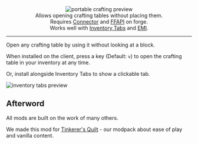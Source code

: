 <!--suppress HtmlDeprecatedTag, XmlDeprecatedElement -->
<center>
  <img src="https://cdn.modrinth.com/data/qmVRzDCY/images/cd8d1374acfc67fa55576d9c62b0860425f68183.png" alt="portable crafting preview"/><br/>
  Allows opening crafting tables without placing them.<br/>
  Requires <a href="https://modrinth.com/mod/connector">Connector</a> and <a href="https://modrinth.com/mod/forgified-fabric-api">FFAPI</a> on forge.<br/>
  Works well with <a href="https://modrinth.com/mod/inventory-tabs">Inventory Tabs</a> and <a href="https://modrinth.com/mod/emi">EMI</a>.
</center>

---

Open any crafting table by using it without looking at a block.

When installed on the client, press a key (Default: `v`) to open the crafting table in your inventory at any time.

Or, install alongside Inventory Tabs to show a clickable tab.

![inventory tabs preview](https://cdn.modrinth.com/data/qmVRzDCY/images/b560c52e4471c37109f069ee612f9736e3c2b9ff.png)

## Afterword

All mods are built on the work of many others.

We made this mod for [Tinkerer's Quilt](https://modrinth.com/modpack/tinkerers-quilt) - our modpack about ease of play and vanilla content.
